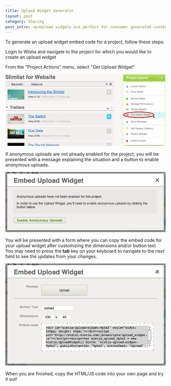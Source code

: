 ```yaml
---
title: Upload Widget Generator
layout: post
category: Sharing
post_intro: <p>Upload widgets are perfect for consumer generated content (ie. your viewers upload content they created directly to a Wistia project). Using Wistia Upload Widgets creates an "upload button" on a public page you specify. Upload Widgets are available by default to enterprise-level plans only.</p><p>For more technical information on how Upload Widgets work, read on here:<a href="/upload-widget.html"> upload widgets tech specs</a></p>
---
```


To generate an upload widget embed code for a project, follow these steps:

Login to Wistia and navigate to the project for which you would like to create an upload widget

From the "Project Actions" menu, select "Get Upload Widget"

<div class="post_image center"><img src="/images/get-upload-widget.png" alt="get-upload-widget" /></div>

If anonymous uploads are not already enabled for the project, you will be presented with a message explaining the situation and a button to enable anonymous uploads.

<div class="post_image center"><img src="/images/upload-widget-enable-anonymous-uploads.png" alt="upload-widget-enable-anonymous-uploads" /></div>

You will be presented with a form where you can copy the embed code for your upload widget after customizing the dimensions and/or button text.  You may need to press the **tab** key on your keyboard to navigate to the next field to see the updates from your changes.

<div class="post_image center"><img src="/images/embed-upload-widget.png" alt="embed-upload-widget" /></div>

When you are finished, copy the HTML/JS code into your own page and try it out!

